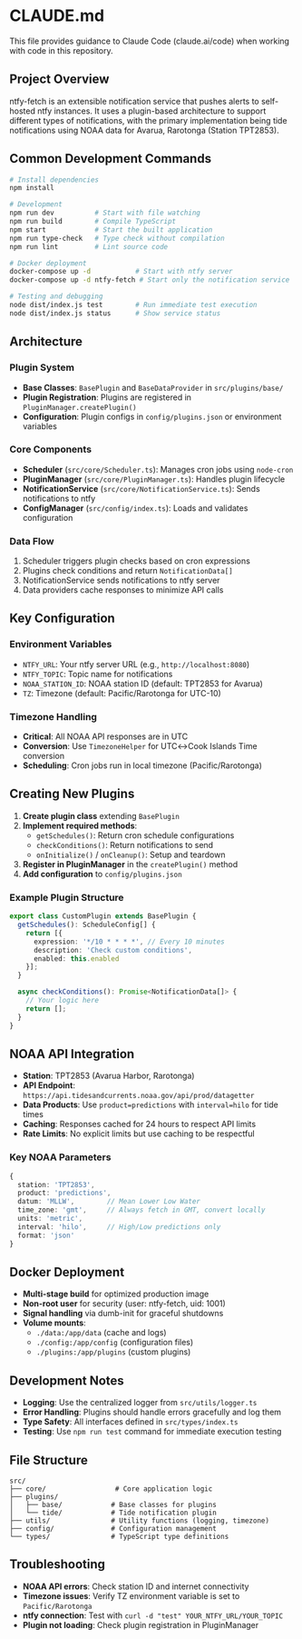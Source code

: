# CLAUDE.md

This file provides guidance to Claude Code (claude.ai/code) when working with code in this repository.

## Project Overview

ntfy-fetch is an extensible notification service that pushes alerts to self-hosted ntfy instances. It uses a plugin-based architecture to support different types of notifications, with the primary implementation being tide notifications using NOAA data for Avarua, Rarotonga (Station TPT2853).

## Common Development Commands

```bash
# Install dependencies
npm install

# Development
npm run dev          # Start with file watching
npm run build        # Compile TypeScript
npm start            # Start the built application
npm run type-check   # Type check without compilation
npm run lint         # Lint source code

# Docker deployment
docker-compose up -d           # Start with ntfy server
docker-compose up -d ntfy-fetch # Start only the notification service

# Testing and debugging
node dist/index.js test        # Run immediate test execution
node dist/index.js status      # Show service status
```

## Architecture

### Plugin System
- **Base Classes**: `BasePlugin` and `BaseDataProvider` in `src/plugins/base/`
- **Plugin Registration**: Plugins are registered in `PluginManager.createPlugin()`
- **Configuration**: Plugin configs in `config/plugins.json` or environment variables

### Core Components
- **Scheduler** (`src/core/Scheduler.ts`): Manages cron jobs using `node-cron`
- **PluginManager** (`src/core/PluginManager.ts`): Handles plugin lifecycle
- **NotificationService** (`src/core/NotificationService.ts`): Sends notifications to ntfy
- **ConfigManager** (`src/config/index.ts`): Loads and validates configuration

### Data Flow
1. Scheduler triggers plugin checks based on cron expressions
2. Plugins check conditions and return `NotificationData[]`
3. NotificationService sends notifications to ntfy server
4. Data providers cache responses to minimize API calls

## Key Configuration

### Environment Variables
- `NTFY_URL`: Your ntfy server URL (e.g., `http://localhost:8080`)
- `NTFY_TOPIC`: Topic name for notifications
- `NOAA_STATION_ID`: NOAA station ID (default: TPT2853 for Avarua)
- `TZ`: Timezone (default: Pacific/Rarotonga for UTC-10)

### Timezone Handling
- **Critical**: All NOAA API responses are in UTC
- **Conversion**: Use `TimezoneHelper` for UTC↔Cook Islands Time conversion
- **Scheduling**: Cron jobs run in local timezone (Pacific/Rarotonga)

## Creating New Plugins

1. **Create plugin class** extending `BasePlugin`
2. **Implement required methods**:
   - `getSchedules()`: Return cron schedule configurations
   - `checkConditions()`: Return notifications to send
   - `onInitialize()` / `onCleanup()`: Setup and teardown
3. **Register in PluginManager** in the `createPlugin()` method
4. **Add configuration** to `config/plugins.json`

### Example Plugin Structure
```typescript
export class CustomPlugin extends BasePlugin {
  getSchedules(): ScheduleConfig[] {
    return [{
      expression: '*/10 * * * *', // Every 10 minutes
      description: 'Check custom conditions',
      enabled: this.enabled
    }];
  }

  async checkConditions(): Promise<NotificationData[]> {
    // Your logic here
    return [];
  }
}
```

## NOAA API Integration

- **Station**: TPT2853 (Avarua Harbor, Rarotonga)
- **API Endpoint**: `https://api.tidesandcurrents.noaa.gov/api/prod/datagetter`
- **Data Products**: Use `product=predictions` with `interval=hilo` for tide times
- **Caching**: Responses cached for 24 hours to respect API limits
- **Rate Limits**: No explicit limits but use caching to be respectful

### Key NOAA Parameters
```typescript
{
  station: 'TPT2853',
  product: 'predictions',
  datum: 'MLLW',        // Mean Lower Low Water
  time_zone: 'gmt',     // Always fetch in GMT, convert locally
  units: 'metric',
  interval: 'hilo',     // High/Low predictions only
  format: 'json'
}
```

## Docker Deployment

- **Multi-stage build** for optimized production image
- **Non-root user** for security (user: ntfy-fetch, uid: 1001)
- **Signal handling** via dumb-init for graceful shutdowns
- **Volume mounts**:
  - `./data:/app/data` (cache and logs)
  - `./config:/app/config` (configuration files)
  - `./plugins:/app/plugins` (custom plugins)

## Development Notes

- **Logging**: Use the centralized logger from `src/utils/logger.ts`
- **Error Handling**: Plugins should handle errors gracefully and log them
- **Type Safety**: All interfaces defined in `src/types/index.ts`
- **Testing**: Use `npm run test` command for immediate execution testing

## File Structure
```
src/
├── core/                 # Core application logic
├── plugins/
│   ├── base/            # Base classes for plugins
│   └── tide/            # Tide notification plugin
├── utils/               # Utility functions (logging, timezone)
├── config/              # Configuration management
└── types/               # TypeScript type definitions
```

## Troubleshooting

- **NOAA API errors**: Check station ID and internet connectivity
- **Timezone issues**: Verify TZ environment variable is set to `Pacific/Rarotonga`
- **ntfy connection**: Test with `curl -d "test" YOUR_NTFY_URL/YOUR_TOPIC`
- **Plugin not loading**: Check plugin registration in PluginManager